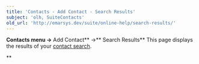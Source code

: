 ```yaml
---
title: 'Contacts - Add Contact - Search Results'
subject: 'olh, SuiteContacts'
old_url: 'http://emarsys.dev/suite/online-help/search-results/'
---
```


**Contacts menu ->** Add Contact** ->** Search Results** This page displays the results of your [contact search](/olh/contact-properties.md "Contacts – Add Contact – Properties").

**